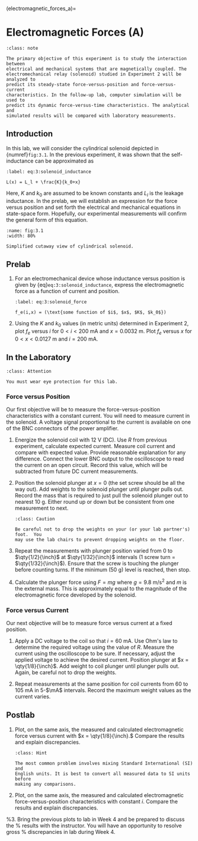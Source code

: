 ```{include} ./macros.md
```
(electromagnetic_forces_a)=
# Electromagnetic Forces (A)

```{admonition} Objective
:class: note

The primary objective of this experiment is to study the interaction between
electrical and mechanical systems that are magnetically coupled. The
electromechanical relay (solenoid) studied in Experiment 2 will be analyzed to
predict its steady-state force-versus-position and force-versus-current
characteristics. In the follow-up lab, computer simulation will be used to
predict its dynamic force-versus-time characteristics. The analytical and
simulated results will be compared with laboratory measurements.
```

## Introduction

In this lab, we will consider the cylindrical solenoid depicted in
{numref}`fig:3.1`.  In the previous experiment, it was shown that the
self-inductance can be approximated as

```{math}
:label: eq:3:solenoid_inductance

L(x) = L_l + \frac{K}{k_0+x}
```

Here, $K$ and $k_0$ are assumed to be known constants and $L_l$ is the leakage
inductance.  In the prelab, we will establish an expression for the force versus
position and set forth the electrical and mechanical equations in state-space
form.  Hopefully, our experimental measurements will confirm the general form of
this equation.

```{figure} ./figures/lab_03/fig1.png
:name: fig:3.1
:width: 80%

Simplified cutaway view of cylindrical solenoid.
```

## Prelab

1. For an electromechanical device whose inductance versus position is given by
   {eq}`eq:3:solenoid_inductance`, express the electromagnetic force as a
   function of current and position.

   ```{math}
   :label: eq:3:solenoid_force

   f_e(i,x) = (\text{some function of $i$, $x$, $K$, $k_0$})
   ```

2. Using the $K$ and $k_0$ values (in metric units) determined in Experiment 2,
   plot $f_e$ versus $i$ for $0 < i < \qty{200}{\mA}$ and $x =
   \qty{0.0032}{\m}$.  Plot $f_e$ versus $x$ for $0 < x < \qty{0.0127}{\m}$ and
   $i = \qty{200}{\mA}$.

## In the Laboratory

```{admonition} Attention
:class: Attention

You must wear eye protection for this lab.
```

### Force versus Position

Our first objective will be to measure the force-versus-position characteristics
with a constant current. You will need to measure current in the solenoid.  A
voltage signal proportional to the current is available on one of the BNC
connectors of the power amplifier.

1. Energize the solenoid coil with $\qty{12}{\V}$ (DC).  Use $R$ from previous
   experiment, calculate expected current.  Measure coil current and compare
   with expected value. Provide reasonable explanation for any difference.
   Connect the lower BNC output to the oscilloscope to read the current on an
   open circuit.  Record this value, which will be subtracted from future DC
   current measurements.



2. Position the solenoid plunger at $x = 0$ (the set screw should be all the way
   out).  Add weights to the solenoid plunger until plunger pulls out.  Record
   the mass that is required to just pull the solenoid plunger out to nearest
   $\qty{10}{\g}$.  Either round up or down but be consistent from one
   measurement to next.
   
   ```{admonition} Caution
   :class: Caution
   
   Be careful not to drop the weights on your (or your lab partner's) foot.  You
   may use the lab chairs to prevent dropping weights on the floor.
   ```

3. Repeat the measurements with plunger position varied from $0$ to
   $\qty{1/2}{\inch}$ at $\qty{1/32}{\inch}$ intervals (1 screw turn =
   $\qty{1/32}{\inch}$).  Ensure that the screw is touching the plunger before
   counting turns.  If the minimum ($\qty{50}{\g}$) level is reached, then stop.

4. Calculate the plunger force using $F=mg$ where $g =
   \qty{9.8}{\meter\per\second\squared}$ and $m$ is the external mass. This is
   approximately equal to the magnitude of the electromagnetic force developed
   by the solenoid.

### Force versus Current

Our next objective will be to measure force versus current at a fixed position.

1. Apply a DC voltage to the coil so that $i=\qty{60}{\mA}$. Use Ohm's law to
   determine the required voltage using the value of $R$. Measure the current
   using the oscilloscope to be sure.  If necessary, adjust the applied voltage
   to achieve the desired current.  Position plunger at $x = \qty{1/8}{\inch}$.
   Add weight to coil plunger until plunger pulls out. Again, be careful not to
   drop the weights.

2. Repeat measurements at the same position for coil currents from $60$ to
   $\qty{105}{\mA}$ in $5$-$\mA$ intervals. Record the maximum weight values as
   the current varies.

## Postlab

1. Plot, on the same axis, the measured and calculated electromagnetic force
   versus current with $x = \qty{1/8}{\inch}.$ Compare the results and explain
   discrepancies.

   ```{admonition} Hint
   :class: Hint

   The most common problem involves mixing Standard International (SI) and
   English units. It is best to convert all measured data to SI units before
   making any comparisons.
   ```

2. Plot, on the same axis, the measured and calculated electromagnetic
   force-versus-position characteristics with constant $i$. Compare the results
   and explain discrepancies.

%3. Bring the previous plots to lab in Week 4 and be prepared to discuss the
%   results with the instructor. You will have an opportunity to resolve gross
%   discrepancies in lab during Week 4.
